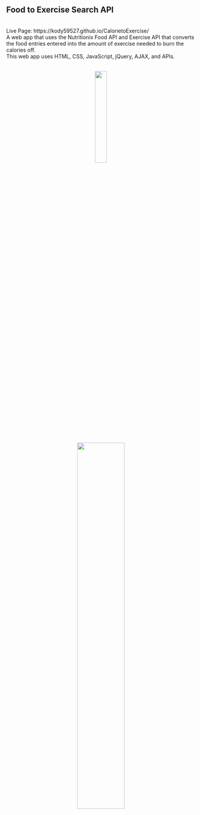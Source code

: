 ## Food to Exercise Search API 
<br>
Live Page: https://kody59527.github.io/CalorietoExercise/
<br>
A web app that uses the Nutritionix Food API and Exercise API that converts the food entries entered into the amount of exercise needed to burn the calories off.
<br>
This web app uses HTML, CSS, JavaScript, jQuery, AJAX, and APIs.
<br>
<br>
<p align="center"><img src="https://i.imgur.com/cWiGQXu.png" width="25%" height="25%"></p>
<p align="center"><img  src="https://i.imgur.com/nEagMYo.png" width="50%" height="50%"></p>